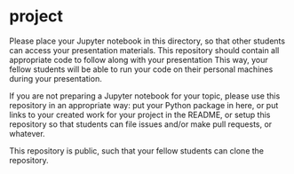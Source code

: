 # project

Please place your Jupyter notebook in this directory, so that other students can
access your presentation materials.  This repository should contain all
appropriate code to follow along with your presentation This way, your fellow
students will be able to run your code on their personal machines during your
presentation.

If you are not preparing a Jupyter notebook for your topic, please use this
repository in an appropriate way: put your Python package in here, or put links
to your created work for your project in the README, or setup this repository so
that students can file issues and/or make pull requests, or whatever.

This repository is public, such that your fellow students can clone the
repository.
